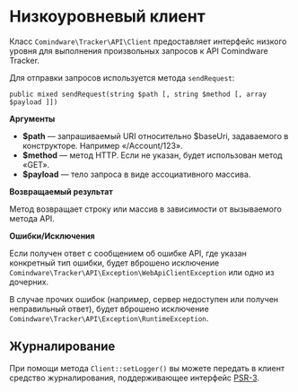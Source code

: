 # Низкоуровневый клиент

Класс `Comindware\Tracker\API\Client` предоставляет интерфейс низкого уровня для выполнения
произвольных запросов к API Comindware Tracker.

Для отправки запросов используется метода `sendRequest`:

    public mixed sendRequest(string $path [, string $method [, array $payload ]])

**Аргументы**

- **$path** — запрашиваемый URI относительно $baseUri, задаваемого в конструкторе. Например
  «/Account/123».
- **$method** — метод HTTP. Если не указан, будет использован метод «GET».
- **$payload** — тело запроса в виде ассоциативного массива.

**Возвращаемый результат**

Метод возвращает строку или массив в зависимости от вызываемого метода API.

**Ошибки/Исключения**

Если получен ответ с сообщением об ошибке API, где указан конкретный тип ошибки, будет вброшено
исключение `Comindware\Tracker\API\Exception\WebApiClientException` или одно из дочерних.

В случае прочих ошибок (например, сервер недоступен или получен неправильный ответ), будет вброшено
исключение `Comindware\Tracker\API\Exception\RuntimeException`.

## Журналирование

При помощи метода `Client::setLogger()` вы можете передать в клиент средство журналирования,
поддерживающее интерфейс [PSR-3](http://php-fig.org/psr/psr-3/).